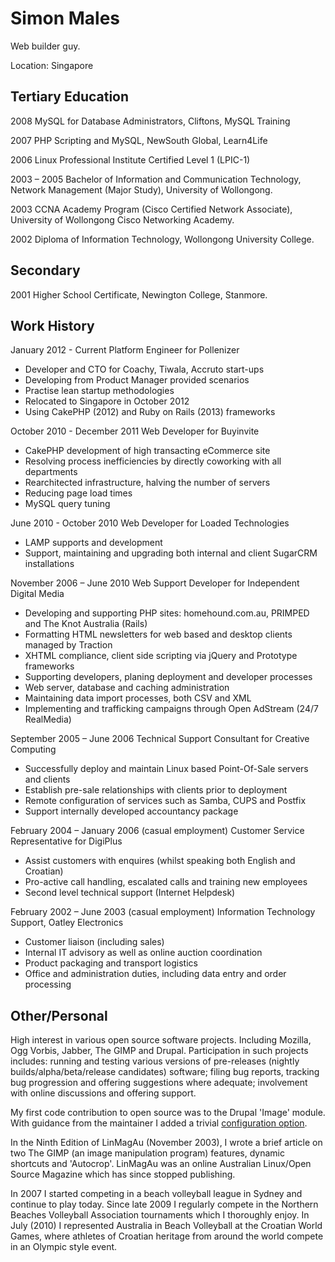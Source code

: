 Simon Males
===========

Web builder guy.

Location: Singapore

Tertiary Education
------------------
2008
MySQL for Database Administrators, Cliftons, MySQL Training

2007
PHP Scripting and MySQL, NewSouth Global, Learn4Life

2006
Linux Professional Institute Certified Level 1 (LPIC-1)

2003 – 2005
Bachelor of Information and Communication Technology, Network Management (Major Study), University of Wollongong.

2003
CCNA Academy Program (Cisco Certified Network Associate), University of Wollongong Cisco Networking Academy.

2002
Diploma of Information Technology, Wollongong University College.

Secondary
---------

2001
Higher School Certificate, Newington College, Stanmore.

Work History
------------

January 2012 - Current
Platform Engineer for Pollenizer

* Developer and CTO for Coachy, Tiwala, Accruto start-ups
* Developing from Product Manager provided scenarios
* Practise lean startup methodologies
* Relocated to Singapore in October 2012
* Using CakePHP (2012) and Ruby on Rails (2013) frameworks

October 2010 - December 2011
Web Developer for Buyinvite

* CakePHP development of high transacting eCommerce site
* Resolving process inefficiencies by directly coworking with all departments
* Rearchitected infrastructure, halving the number of servers
* Reducing page load times
* MySQL query tuning

June 2010 - October 2010
Web Developer for Loaded Technologies

* LAMP supports and development
* Support, maintaining and upgrading both internal and client SugarCRM installations

November 2006 – June 2010
Web Support Developer for Independent Digital Media

* Developing and supporting PHP sites: homehound.com.au, PRIMPED and The Knot Australia (Rails)
* Formatting HTML newsletters for web based and desktop clients managed by Traction
* XHTML compliance, client side scripting via jQuery and Prototype frameworks
* Supporting developers, planing deployment and developer processes
* Web server, database and caching administration
* Maintaining data import processes, both CSV and XML
* Implementing and trafficking campaigns through Open AdStream (24/7 RealMedia)

September 2005 – June 2006
Technical Support Consultant for Creative Computing

* Successfully deploy and maintain Linux based Point-Of-Sale servers and clients
* Establish pre-sale relationships with clients prior to deployment
* Remote configuration of services such as Samba, CUPS and Postfix
* Support internally developed accountancy package

February 2004 – January 2006 (casual employment)
Customer Service Representative for DigiPlus

* Assist customers with enquires (whilst speaking both English and Croatian)
* Pro-active call handling, escalated calls and training new employees
* Second level technical support (Internet Helpdesk)

February 2002 – June 2003 (casual employment)
Information Technology Support,  Oatley Electronics

* Customer liaison (including sales)
* Internal IT advisory as well as online auction coordination
* Product packaging and transport logistics
* Office and administration duties, including data entry and order processing

Other/Personal
--------------

High interest in various open source software projects. Including Mozilla, Ogg Vorbis, Jabber, The GIMP and Drupal. Participation in such projects includes: running and testing various versions of pre-releases (nightly builds/alpha/beta/release candidates) software; filing bug reports, tracking bug progression and offering suggestions where adequate; involvement with online discussions and offering support.

My first code contribution to open source was to the Drupal 'Image' module. With guidance from the maintainer I added a trivial [configuration option](http://drupal.org/cvs?commit=165568).

In the Ninth Edition of LinMagAu (November 2003), I wrote a brief article on two The GIMP (an image manipulation program) features, dynamic shortcuts and 'Autocrop'. LinMagAu was an online Australian Linux/Open Source Magazine which has since stopped publishing.

In 2007 I started competing in a beach volleyball league in Sydney and continue to play today. Since late 2009 I regularly compete in the Northern Beaches Volleyball Association tournaments which I thoroughly enjoy. In July (2010) I represented Australia in Beach Volleyball at the Croatian World Games, where athletes of Croatian heritage from around the world compete in an Olympic style event.

